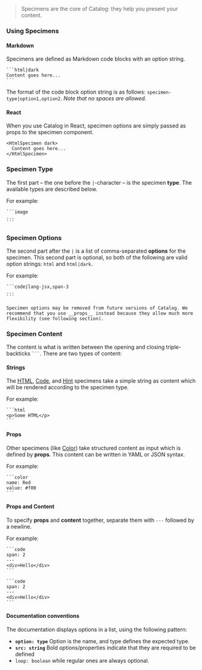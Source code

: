 > Specimens are the core of Catalog: they help you present your content.

### Using Specimens

#### Markdown

Specimens are defined as Markdown code blocks with an option string.

````code
```html|dark
Content goes here...
```
````

The format of the code block option string is as follows: `specimen-type|option1,option2`. 
_Note that no spaces are allowed._

#### React

When you use Catalog in React, specimen options are simply passed as props to the specimen component.

```code|lang-jsx
<HtmlSpecimen dark>
  Content goes here...
</HtmlSpecimen>
```

### Specimen Type

The first part – the one before the `|`-character – is the specimen __type__. The available types are described below.

For example:

````code
```image
...
```
````

### Specimen Options

The second part after the `|` is a list of comma-separated __options__ for the specimen. This second part is optional, so both of the following are valid option strings: `html` and `html|dark`.

For example:

````code
```code|lang-jsx,span-3
...
```
````

```hint
Specimen options may be removed from future versions of Catalog. We recommend that you use __props__ instead because they allow much more flexibility (see following section).
```

### Specimen Content

The content is what is written between the opening and closing triple-backticks ` ``` `. There are two types of content:

#### Strings

The [HTML](#/html), [Code](#/code), and [Hint](#/hint) specimens take a simple string as content which will be rendered according to the specimen type.

For example:

````code
```html
<p>Some HTML</p>
```
````

#### Props

Other specimens (like [Color](#/color)) take structured content as input which is defined by __props__. This content can be written in YAML or JSON syntax.

For example:

````code
```color
name: Red
value: #f00
```
````

#### Props and Content

To specify __props__ and __content__ together, separate them with `---` followed by a newline.

For example:

````code
```code
span: 2
---
<div>Hello</div>
```
````

````code
```code
span: 2
---
<div>Hello</div>
```
````

#### Documentation conventions

The documentation displays options in a list, using the following pattern:

- __`option: type`__ Option is the name, and type defines the expected type.
- __`src: string`__ Bold options/properties indicate that they are required to be defined
- `loop: boolean` while regular ones are always optional.


